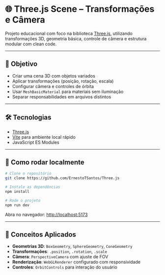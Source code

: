 # 🌐 Three.js Scene – Transformações e Câmera

Projeto educacional com foco na biblioteca [Three.js](https://threejs.org/), utilizando transformações 3D, geometria básica, controle de câmera e estrutura modular com clean code.

---

## 🎯 Objetivo

* Criar uma cena 3D com objetos variados
* Aplicar transformações (posição, rotação, escala)
* Configurar câmera e controles de órbita
* Usar `MeshBasicMaterial` para materiais sem iluminação
* Separar responsabilidades em arquivos distintos

---

## 🛠️ Tecnologias

* [Three.js](https://threejs.org/)
* [Vite](https://vitejs.dev/) para ambiente local rápido
* JavaScript ES Modules

---

## 🚀 Como rodar localmente

```bash
# Clone o repositório
git clone https://github.com/ErnestoTSantos/Three.js

# Instale as dependências
npm install

# Rode o projeto
npm run dev
```

Abra no navegador: [http://localhost:5173](http://localhost:5173)

---

## 🧠 Conceitos Aplicados

* **Geometrias 3D**: `BoxGeometry`, `SphereGeometry`, `ConeGeometry`
* **Transformações**: `.position`, `.rotation`, `.scale`
* **Câmera**: `PerspectiveCamera` com ajuste de FOV
* **Renderização**: `WebGLRenderer` configurado com responsividade
* **Controles**: `OrbitControls` para interação do usuário
